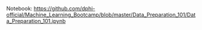 <p>Notebook:&nbsp;<a href="https://github.com/dphi-official/Machine_Learning_Bootcamp/blob/master/Data_Preparation_101/Data_Preparation_101.ipynb" target="_blank">https://github.com/dphi-official/Machine_Learning_Bootcamp/blob/master/Data_Preparation_101/Data_Preparation_101.ipynb</a></p>